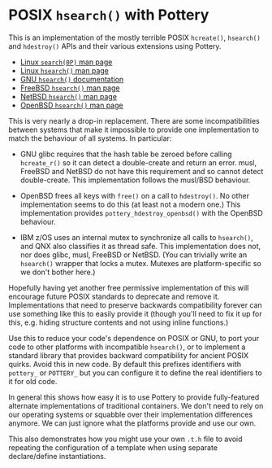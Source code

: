 # POSIX `hsearch()` with Pottery

This is an implementation of the mostly terrible POSIX `hcreate()`, `hsearch()` and `hdestroy()` APIs and their various extensions using Pottery.

- [Linux `search(0P)` man page](https://man7.org/linux/man-pages/man0/search.h.0p.html)
- [Linux `hsearch()` man page](https://linux.die.net/man/3/hsearch)
- [GNU `hsearch()` documentation](https://www.gnu.org/software/libc/manual/html_node/Hash-Search-Function.html)
- [FreeBSD `hsearch()` man page](https://www.unix.com/man-page/freebsd/3/hsearch_r/)
- [NetBSD `hsearch()` man page](https://man.netbsd.org/hcreate.3)
- [OpenBSD `hsearch()` man page](https://man.openbsd.org/hcreate.3)

This is very nearly a drop-in replacement. There are some incompatibilities between systems that make it impossible to provide one implementation to match the behaviour of all systems. In particular:

- GNU glibc requires that the hash table be zeroed before calling `hcreate_r()` so it can detect a double-create and return an error. musl, FreeBSD and NetBSD do not have this requirement and so cannot detect double-create. This implementation follows the musl/BSD behaviour.

- OpenBSD frees all keys with `free()` on a call to `hdestroy()`. No other implementation seems to do this (at least not a modern one.) This implementation provides `pottery_hdestroy_openbsd()` with the OpenBSD behaviour.

- IBM z/OS uses an internal mutex to synchronize all calls to `hsearch()`, and QNX also classifies it as thread safe. This implementation does not, nor does glibc, musl, FreeBSD or NetBSD. (You can trivially write an `hsearch()` wrapper that locks a mutex. Mutexes are platform-specific so we don't bother here.)

Hopefully having yet another free permissive implementation of this will encourage future POSIX standards to deprecate and remove it. Implementations that need to preserve backwards compatibility forever can use something like this to easily provide it (though you'll need to fix it up for this, e.g. hiding structure contents and not using inline functions.)

Use this to reduce your code's dependence on POSIX or GNU, to port your code to other platforms with incompatible `hsearch()`, or to implement a standard library that provides backward compatibility for ancient POSIX quirks. Avoid this in new code. By default this prefixes identifiers with `pottery_` or `POTTERY_` but you can configure it to define the real identifiers to it for old code.

In general this shows how easy it is to use Pottery to provide fully-featured alternate implementations of traditional containers. We don't need to rely on our operating systems or squabble over their implementation differences anymore. We can just ignore what the platforms provide and use our own.

This also demonstrates how you might use your own `.t.h` file to avoid repeating the configuration of a template when using separate declare/define instantiations.
